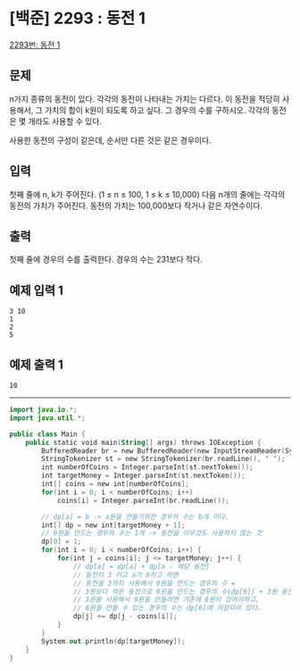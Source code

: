 # [백준] 2293 : 동전 1

[2293번: 동전 1](https://www.acmicpc.net/problem/2293)

## 문제

n가지 종류의 동전이 있다. 각각의 동전이 나타내는 가치는 다르다. 이 동전을 적당히 사용해서, 그 가치의 합이 k원이 되도록 하고 싶다. 그 경우의 수를 구하시오. 각각의 동전은 몇 개라도 사용할 수 있다.

사용한 동전의 구성이 같은데, 순서만 다른 것은 같은 경우이다.

## 입력

첫째 줄에 n, k가 주어진다. (1 ≤ n ≤ 100, 1 ≤ k ≤ 10,000) 다음 n개의 줄에는 각각의 동전의 가치가 주어진다. 동전의 가치는 100,000보다 작거나 같은 자연수이다.

## 출력

첫째 줄에 경우의 수를 출력한다. 경우의 수는 231보다 작다.

## 예제 입력 1

```
3 10
1
2
5

```

## 예제 출력 1

```
10
```

---

```kotlin
import java.io.*;
import java.util.*;

public class Main {
    public static void main(String[] args) throws IOException {
        BufferedReader br = new BufferedReader(new InputStreamReader(System.in));
        StringTokenizer st = new StringTokenizer(br.readLine(), " ");
        int numberOfCoins = Integer.parseInt(st.nextToken());
        int targetMoney = Integer.parseInt(st.nextToken());
        int[] coins = new int[numberOfCoins];
        for(int i = 0; i < numberOfCoins; i++)
            coins[i] = Integer.parseInt(br.readLine());

        // dp[a] = b -> a원을 만들기위한 경우의 수는 b개 이다.
        int[] dp = new int[targetMoney + 1];
        // 0원을 만드는 경우의 수는 1개 -> 동전을 아무것도 사용하지 않는 것
        dp[0] = 1;
        for(int i = 0; i < numberOfCoins; i++) {
            for(int j = coins[i]; j <= targetMoney; j++) {
                // dp[a] = dp[a] + dp[a - 해당 동전]
                // 동전이 3 이고 a가 9라고 하면
                // 동전을 3까지 사용해서 9원을 만드는 경우의 수 =
                // 3원보다 적은 동전으로 9원을 만드는 경우의 수(dp[9]) + 3원 동전까지 이용해서 6원을 만든 경우의 수(dp[6])
                // 3원을 사용해서 9원을 만들려면 기존에 6원이 있어야하고, 
                // 6원을 만들 수 있는 경우의 수는 dp[6]에 저장되어 있다. 
                dp[j] += dp[j - coins[i]];
            }
        }
        System.out.println(dp[targetMoney]);
    }
}
```